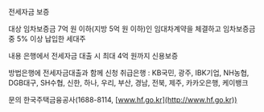 전세자금 보증

대상
 임차보증금 7억 원 이하(지방 5억 원 이하)인 임대차계약을 체결하고 임차보증금 중 5% 이상 납입한 세대주

내용
은행에서 전세자금 대출 시 최대 4억 원까지 신용보증

방법은행에 전세자금대출과 함께 신청
 취급은행 : KB국민, 광주, IBK기업, NH농협, DGB대구, SH수협, 신한, 하나, 우리, 부산, 경남, 전북, 제주, 카카오은행, 케이뱅크

문의
 한국주택금융공사(1688-8114, [www.hf.go.kr](http://www.hf.go.kr))
